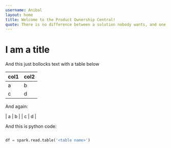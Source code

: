 ```yaml
---
username: Anibal
layout: home
title: Welcome to the Product Ownership Central!
quote: There is no difference between a solution nobody wants, and one nobody understands.
---
```


# I am a title
And this just bollocks text with a table below


| col1 | col2 |
| ---- | ---- |
| a | b |
| c | d |



And again:

| a | b |
| c | d |



And this is python code:
```python

df = spark.read.table('<table name>')
```
